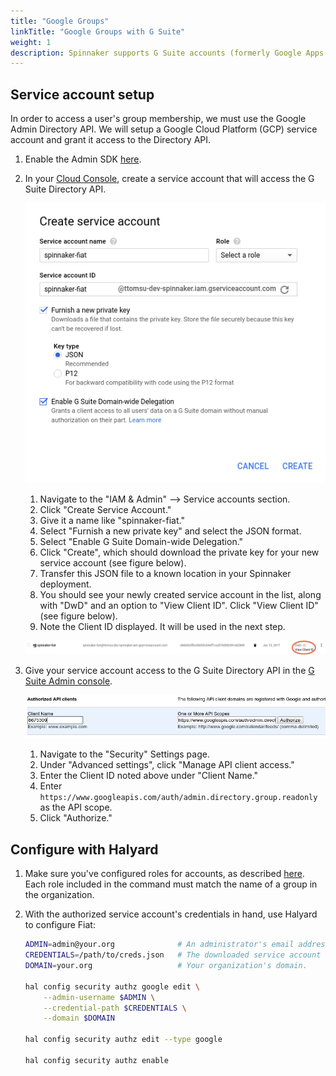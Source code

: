 ```yaml
---
title: "Google Groups"
linkTitle: "Google Groups with G Suite"
weight: 1
description: Spinnaker supports G Suite accounts (formerly Google Apps for Work) and Google Groups to manage authorization.
---
```


## Service account setup

In order to access a user's group membership, we must use the Google Admin Directory API. We will
setup a Google Cloud Platform (GCP) service account and grant it access to the Directory API.

1. Enable the Admin SDK [here](https://console.cloud.google.com/apis/library/admin.googleapis.com).

1. In your [Cloud Console](https://console.cloud.google.com),
create a service account that will access the G Suite Directory API.

    ![creating a service account for Fiat in GCP console](fiat-service-account.png)

    1. Navigate to the "IAM & Admin" --> Service accounts section.
    1. Click "Create Service Account."
    1. Give it a name like "spinnaker-fiat."
    1. Select "Furnish a new private key" and select the JSON format.
    1. Select "Enable G Suite Domain-wide Delegation."
    1. Click "Create", which should download the private key for your new service account (see
    figure below).
    1. Transfer this JSON file to a known location in your Spinnaker deployment.
    1. You should see your newly created service account in the list, along with "DwD" and an
    option to "View Client ID". Click "View Client ID" (see figure below).
    1. Note the Client ID displayed. It will be used in the next step.

    ![View the client ID](fiat-cliend-id.png)

1. Give your service account access to the G Suite Directory API in the
[G Suite Admin console](https://admin.google.com).

    ![authorize the service account to access the Directory API](fiat-authorize-client.png)

    1. Navigate to the "Security" Settings page.
    1. Under "Advanced settings", click "Manage API client access."
    1. Enter the Client ID noted above under "Client Name."
    1. Enter `https://www.googleapis.com/auth/admin.directory.group.readonly` as the API scope.
    1. Click "Authorize."



## Configure with Halyard

1. Make sure you've configured roles for accounts, as described [here](/docs/setup/security/authorization/#accounts). Each role included in the command must match the name of a group
in the organization.

1. With the authorized service account's credentials in hand, use Halyard to configure Fiat:

   ```bash
   ADMIN=admin@your.org              # An administrator's email address
   CREDENTIALS=/path/to/creds.json   # The downloaded service account credentials
   DOMAIN=your.org                   # Your organization's domain.
   
   hal config security authz google edit \
       --admin-username $ADMIN \
       --credential-path $CREDENTIALS \
       --domain $DOMAIN
   
   hal config security authz edit --type google
   
   hal config security authz enable
   ```

